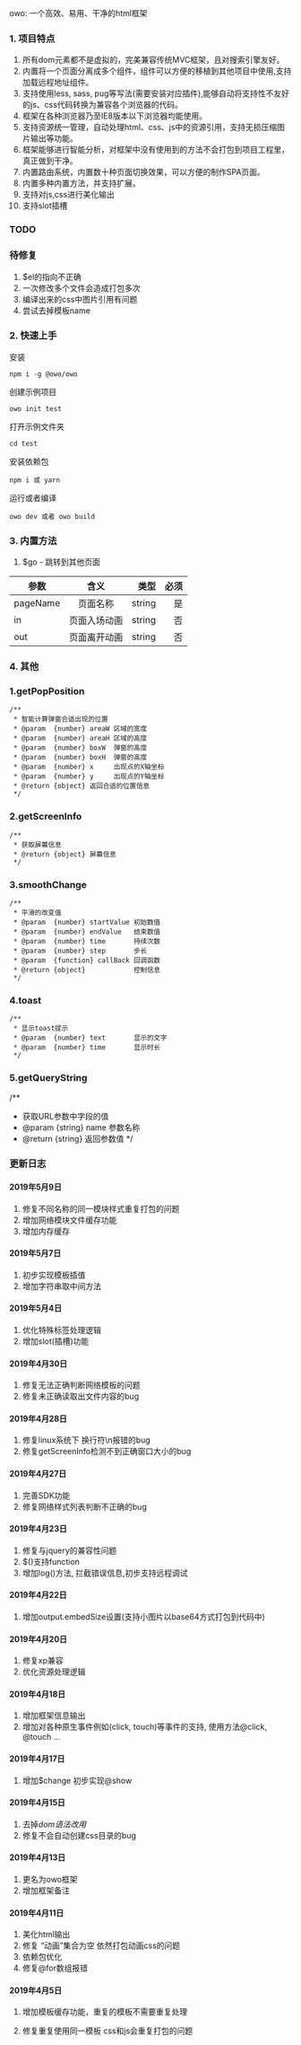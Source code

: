 owo:  一个高效、易用、干净的html框架

### 1. 项目特点

1. 所有dom元素都不是虚拟的，完美兼容传统MVC框架，且对搜索引擎友好。
2. 内置将一个页面分离成多个组件，组件可以方便的移植到其他项目中使用,支持加载远程地址组件。
3. 支持使用less, sass, pug等写法(需要安装对应插件),能够自动将支持性不友好的js、css代码转换为兼容各个浏览器的代码。
4. 框架在各种浏览器乃至IE8版本以下浏览器均能使用。
5. 支持资源统一管理，自动处理html、css、js中的资源引用，支持无损压缩图片输出等功能。
6. 框架能够进行智能分析，对框架中没有使用到的方法不会打包到项目工程里，真正做到干净。
7. 内置路由系统，内置数十种页面切换效果，可以方便的制作SPA页面。
8. 内置多种内置方法，并支持扩展。
9. 支持对js,css进行美化输出
10. 支持slot插槽


### TODO

### 待修复
1. $el的指向不正确
2. 一次修改多个文件会造成打包多次
3. 编译出来的css中图片引用有问题
4. 尝试去掉模板name

### 2. 快速上手

安装
```
npm i -g @owo/owo
```
创建示例项目
```
owo init test
```
打开示例文件夹
```
cd test
```
安装依赖包
```
npm i 或 yarn
```
运行或者编译
```
owo dev 或者 owo build
```

### 3. 内置方法

1. $go - 跳转到其他页面

| 参数        | 含义        | 类型   |  必须  |
| ----------- |:-------------:| -----:| -----:|
| pageName     | 页面名称 |   string     |   是     |
| in        |   页面入场动画   |   string   |   否     |
| out        |    页面离开动画    |  string  |   否     |


### 4. 其他
### 1.getPopPosition

```
/**
 * 智能计算弹窗合适出现的位置
 * @param  {number} areaW 区域的宽度
 * @param  {number} areaH 区域的高度
 * @param  {number} boxW  弹窗的高度
 * @param  {number} boxH  弹窗的高度
 * @param  {number} x     出现点的X轴坐标
 * @param  {number} y     出现点的Y轴坐标
 * @return {object} 返回合适的位置信息
 */
```

### 2.getScreenInfo

```
/**
 * 获取屏幕信息
 * @return {object} 屏幕信息
 */
```

### 3.smoothChange

```
/**
 * 平滑的改变值
 * @param  {number} startValue 初始数值
 * @param  {number} endValue   结束数值
 * @param  {number} time       持续次数
 * @param  {number} step       步长
 * @param  {function} callBack 回调函数
 * @return {object}            控制信息
 */
```

### 4.toast

```
/**
 * 显示toast提示
 * @param  {number} text       显示的文字
 * @param  {number} time       显示时长
 */
```

### 5.getQueryString

/**
 * 获取URL参数中字段的值
 * @param  {string} name 参数名称
 * @return {string} 返回参数值
 */


### 更新日志

#### 2019年5月9日
1. 修复不同名称的同一模块样式重复打包的问题
2. 增加网络模块文件缓存功能
3. 增加内存缓存

#### 2019年5月7日
1. 初步实现模板插值
2. 增加字符串取中间方法

#### 2019年5月4日
1. 优化特殊标签处理逻辑
2. 增加slot(插槽)功能

#### 2019年4月30日
1. 修复无法正确判断网络模板的问题
2. 修复未正确读取出文件内容的bug

#### 2019年4月28日
1. 修复linux系统下 换行符\n报错的bug
2. 修复getScreenInfo检测不到正确窗口大小的bug

#### 2019年4月27日
1. 完善SDK功能
2. 修复网络样式列表判断不正确的bug

#### 2019年4月23日
1. 修复与jquery的兼容性问题
2. $()支持function
3. 增加log()方法, 拦截错误信息,初步支持远程调试

#### 2019年4月22日
1. 增加output.embedSize设置(支持小图片以base64方式打包到代码中)

#### 2019年4月20日
1. 修复xp兼容
2. 优化资源处理逻辑

#### 2019年4月18日
1. 增加框架信息输出
2. 增加对各种原生事件例如(click, touch)等事件的支持, 使用方法@click, @touch ...

#### 2019年4月17日
1. 增加$change 初步实现@show

#### 2019年4月15日
1. 去掉$dom语法改用$
2. 修复不会自动创建css目录的bug

#### 2019年4月13日
1. 更名为owo框架
2. 增加框架备注

#### 2019年4月11日
1. 美化html输出
2. 修复 “动画”集合为空 依然打包动画css的问题
3. 依赖包优化
4. 修复@for数组报错

#### 2019年4月5日

1. 增加模板缓存功能，重复的模板不需要重复处理

2. 修复重复使用同一模板 css和js会重复打包的问题